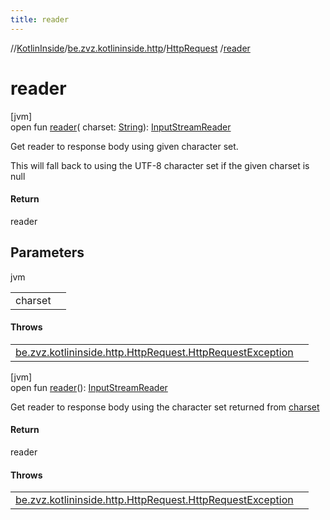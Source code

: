 ```yaml
---
title: reader
---
```

//[KotlinInside](../../../index.html)/[be.zvz.kotlininside.http](../index.html)/[HttpRequest](index.html)
/[reader](reader.html)

# reader

[jvm]\
open fun [reader](reader.html)(
charset: [String](https://docs.oracle.com/javase/7/docs/api/java/lang/String.html)): [InputStreamReader](https://docs.oracle.com/javase/7/docs/api/java/io/InputStreamReader.html)

Get reader to response body using given character set.

This will fall back to using the UTF-8 character set if the given charset is null

#### Return

reader

## Parameters


jvm

| | |
|---|---|
| charset |  |

#### Throws

| | |
|---|---|
| [be.zvz.kotlininside.http.HttpRequest.HttpRequestException](-http-request-exception/index.html) |  |

[jvm]\
open
fun [reader](reader.html)(): [InputStreamReader](https://docs.oracle.com/javase/7/docs/api/java/io/InputStreamReader.html)

Get reader to response body using the character set returned from [charset](charset.html)

#### Return

reader

#### Throws

| | |
|---|---|
| [be.zvz.kotlininside.http.HttpRequest.HttpRequestException](-http-request-exception/index.html) |  |




